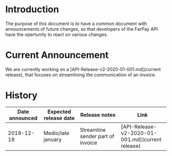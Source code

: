 # Introduction
The purpose of this document is to have a common document with announcements of future changes, so that developers of the FarPay API have the opertunity to react on various changes.

# Current Announcement
We are currently working on a [API-Release-v2-2020-01-001.md](current release), that focuses on streamlining the communication of an invoice.



# History
Date announced | Expected release date | Release notes | Link
---------------|-----------------------|---------------|-----
2019-12-18     |  Medio/late january   | Streamline sender part of invoice | [API-Release-v2-2020-01-001.md](current release)
